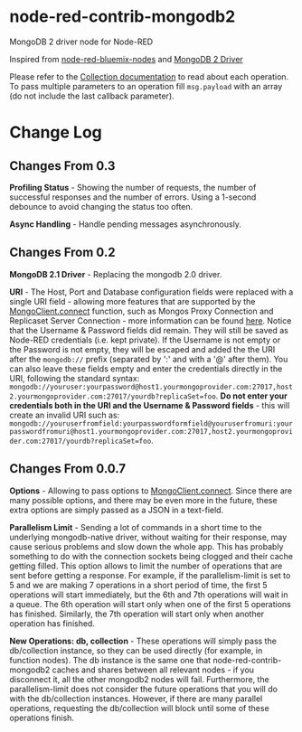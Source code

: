 # node-red-contrib-mongodb2
MongoDB 2 driver node for Node-RED

Inspired from [node-red-bluemix-nodes](https://github.com/node-red/node-red-bluemix-nodes/tree/master/mongo) and [MongoDB 2 Driver](http://mongodb.github.io/node-mongodb-native/2.1)

Please refer to the [Collection documentation](http://mongodb.github.io/node-mongodb-native/2.1/api/Collection.html) to read about each operation.
To pass multiple parameters to an operation fill `msg.payload` with an array (do not include the last callback parameter).

# Change Log

## Changes From 0.3
**Profiling Status** - Showing the number of requests, the number of successful responses and the number of errors.
Using a 1-second debounce to avoid changing the status too often.

**Async Handling** - Handle pending messages asynchronously.

## Changes From 0.2
**MongoDB 2.1 Driver** - Replacing the mongodb 2.0 driver.

**URI** -
The Host, Port and Database configuration fields were replaced with a single URI field - allowing more features that are supported by the [MongoClient.connect](http://mongodb.github.io/node-mongodb-native/2.1/api/MongoClient.html#.connect) function, such as Mongos Proxy Connection and Replicaset Server Connection - more information can be found [here](http://mongodb.github.io/node-mongodb-native/2.0/tutorials/connecting).
Notice that the Username & Password fields did remain. They will still be saved as Node-RED credentials (i.e. kept private). If the Username is not empty or the Password is not empty, they will be escaped and added the the URI after the `mongodb://` prefix (separated by ':' and with a '@' after them). You can also leave these fields empty and enter the credentials directly in the URI, following the standard syntax: `mongodb://youruser:yourpassword@host1.yourmongoprovider.com:27017,host2.yourmongoprovider.com:27017/yourdb?replicaSet=foo`. **Do not enter your credentials both in the URI and the Username & Password fields** - this will create an invalid URI such as: `mongodb://youruserfromfield:yourpasswordformfield@youruserfromuri:yourpasswordfromuri@host1.yourmongoprovider.com:27017,host2.yourmongoprovider.com:27017/yourdb?replicaSet=foo`.

## Changes From 0.0.7
**Options** -
Allowing to pass options to [MongoClient.connect](http://mongodb.github.io/node-mongodb-native/2.1/api/MongoClient.html#.connect).
Since there are many possible options, and there may be even more in the future, these extra options are simply passed as a JSON in a text-field.

**Parallelism Limit** - Sending a lot of commands in a short time to the underlying mongodb-native driver, without waiting for their response, may cause serious problems and slow down the whole app.
This has probably something to do with the connection sockets being clogged and their cache getting filled.
This option allows to limit the number of operations that are sent before getting a response.
For example, if the parallelism-limit is set to 5 and we are making 7 operations in a short period of time, the first 5 operations will start immediately, but the 6th and 7th operations will wait in a queue.
The 6th operation will start only when one of the first 5 operations has finished.
Similarly, the 7th operation will start only when another operation has finished.

**New Operations: db, collection** - These operations will simply pass the db/collection instance, so they can be used directly (for example, in function nodes).
The db instance is the same one that node-red-contrib-mongodb2 caches and shares between all relevant nodes - if you disconnect it, all the other mongodb2 nodes will fail.
Furthermore, the parallelism-limit does not consider the future operations that you will do with the db/collection instances.
However, if there are many parallel operations, requesting the db/collection will block until some of these operations finish.
